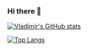 ### Hi there 👋

[![Vladimir's GitHub stats](https://github-readme-stats.vercel.app/api?username=semashkinvg)](https://github.com/anuraghazra/github-readme-stats)

[![Top Langs](https://github-readme-stats.vercel.app/api/top-langs/?username=semashkinvg)](https://github.com/anuraghazra/github-readme-stats)

<!--
**semashkinvg/semashkinvg** is a ✨ _special_ ✨ repository because its `README.md` (this file) appears on your GitHub profile.

Here are some ideas to get you started:

- 🔭 I’m currently working on ...
- 🌱 I’m currently learning ...
- 👯 I’m looking to collaborate on ...
- 🤔 I’m looking for help with ...
- 💬 Ask me about ...
- 📫 How to reach me: ...
- 😄 Pronouns: ...
- ⚡ Fun fact: ...
-->
